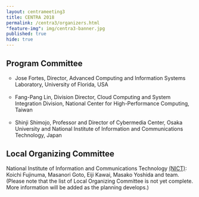 ```yaml
---
layout: centrameeting3
title: CENTRA 2018
permalink: /centra3/organizers.html
"feature-img": img/centra3-banner.jpg
published: true
hide: true
---
```


## Program Committee

<p><ul type="circle">
<li>Jose Fortes, Director, Advanced Computing and Information Systems Laboratory, University of Florida, USA </li><br />
<li>Fang-Pang Lin, Division Director, Cloud Computing and System Integration Division, National Center for High-Performance Computing, Taiwan</li> <br />
<li>Shinji Shimojo, Professor and Director of Cybermedia Center, Osaka University and National Institute of Information and Communications Technology, Japan</li>
</ul>
</p>

## Local Organizing Committee

<p>
National Institute of Information and Communications Technology <a href="https://www.nict.go.jp/en/" target="_blank">(NICT)</a>: Koichi Fujinuma, Masanori Goto, Eiji Kawai, Masako Yoshida and team. (Please note that the list of Local Organizing Committee is not yet complete. More information will be added as the planning develops.)
</p>
